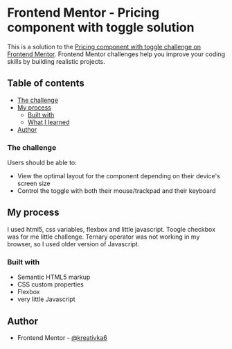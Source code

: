 # Frontend Mentor - Pricing component with toggle solution

This is a solution to the [Pricing component with toggle challenge on Frontend Mentor](https://www.frontendmentor.io/challenges/pricing-component-with-toggle-8vPwRMIC). Frontend Mentor challenges help you improve your coding skills by building realistic projects. 

## Table of contents

  - [The challenge](#the-challenge)
- [My process](#my-process)
  - [Built with](#built-with)
  - [What I learned](#what-i-learned)
- [Author](#author)


### The challenge

Users should be able to:

- View the optimal layout for the component depending on their device's screen size
- Control the toggle with both their mouse/trackpad and their keyboard

## My process

  I used html5, css variables, flexbox and little javascript. Toogle checkbox was for me little challenge. Ternary operator was not working in my browser, 
  so I used older version of Javascript.

### Built with

- Semantic HTML5 markup
- CSS custom properties
- Flexbox
- very little Javascript

## Author

- Frontend Mentor - [@kreativka6](https://www.frontendmentor.io/profile/kreativka6)


